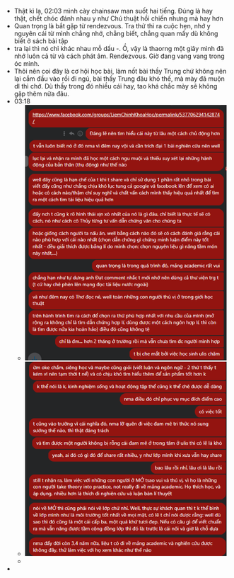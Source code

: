 - Thật kì lạ, 02:03 mình cày chainsaw man suốt hai tiếng. Đúng là hay thật, chết chóc đánh nhau y như Chú thuật hồi chiến nhưng mà hay hơn
- Quan trọng là bắt gặp từ rendezvous. Tra thử thì ra cuộc hẹn, nhớ y nguyên cái từ mình chẳng nhớ, chẳng biết, chẳng quan mấy dù không biết ở sách bài tập
- tra lại thì nó chỉ khác nhau mỗ dấu -. Ồ, vậy là thaorng một giây mình đã nhớ luôn cả từ và cách phát âm. Rendezvous. Giờ đang vang vang trong óc mình.
- Thôi nên coi đây là cơ hội học bài, làm nốt bài thầy Trung chứ không nên lại cắm đầu vào rồi đi ngủ, bài thầy Trung đâu khó thế, mà mày đã muộn dl thì chớ. Dù thấy trong đó nhiều cái hay, tao khá chắc mày sẽ không gặp thêm nữa đâu.
- 03:18
	- ![image.png](../assets/image_1667852278219_0.png)
	- ![image.png](../assets/image_1667852298238_0.png)
	-
-